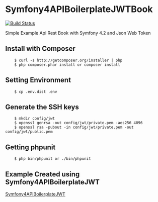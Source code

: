 # Symfony4APIBoilerplateJWTBook
[![Build Status](https://travis-ci.org/Tony133/Symfony4APIBoilerplateJWTBook.svg?branch=master)](https://travis-ci.org/Tony133/Symfony4APIBoilerplateJWTBook)

Simple Example Api Rest Book with Symfony 4.2 and Json Web Token

## Install with Composer

```
    $ curl -s http://getcomposer.org/installer | php
    $ php composer.phar install or composer install
```

## Setting Environment

```
    $ cp .env.dist .env
```

## Generate the SSH keys

```
	$ mkdir config/jwt
	$ openssl genrsa -out config/jwt/private.pem -aes256 4096
	$ openssl rsa -pubout -in config/jwt/private.pem -out config/jwt/public.pem
```

## Getting phpunit

```
    $ php bin/phpunit or ./bin/phpunit
```

## Example Created using Symfony4APIBoilerplateJWT

[Symfony4APIBoilerplateJWT](https://github.com/Tony133/Symfony4APIBoilerplateJWT)
